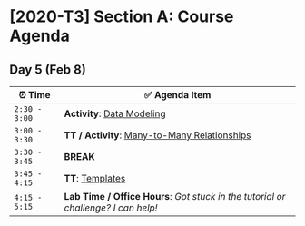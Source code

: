 # [2020-T3] Section A: Course Agenda

## Day 5 (Feb 8)

| ⏰   Time      | ✅   Agenda Item                                              |
| ------------- | ------------------------------------------------------------ |
| `2:30 - 3:00` | **Activity**: [Data Modeling](https://make-school-courses.github.io/BEW-1.2-Authentication-and-Associations/#/Lessons/03-MoreModels?id=activity-data-modeling-25-minutes) |
| `3:00 - 3:30` | **TT / Activity**: [Many-to-Many Relationships](https://make-school-courses.github.io/BEW-1.2-Authentication-and-Associations/#/Lessons/03-MoreModels?id=manytomanyfield-and-through-25-minutes) |
| `3:30 - 3:45` | **BREAK**                                                    |
| `3:45 - 4:15` | **TT**: [Templates]([https://make-school-courses.github.io/BEW-1.2-Authentication-and-Associations/#/Lessons/05-Templates?id=%f0%9f%93%96-20m-overview-template-deja-vu](https://make-school-courses.github.io/BEW-1.2-Authentication-and-Associations/#/Lessons/05-Templates?id=📖-20m-overview-template-deja-vu)) |
| `4:15 - 5:15` | **Lab Time / Office Hours**: *Got stuck in the tutorial or challenge? I can help!* |

